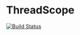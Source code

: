# ThreadScope
[![Build Status](https://travis-ci.org/haskell/ThreadScope.svg?branch=master)](https://travis-ci.org/haskell/ThreadScope)

